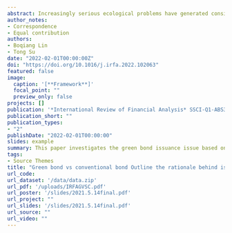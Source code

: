 ```yaml
---
abstract: Increasingly serious ecological problems have generated considerable focus on environmental-friendly green bonds. Although it has been experiencing rapid development, the rationales behind its issuance remained largely unexplored. This paper makes an initial discussion based on China. We analyze the roles of potential factors that might affect issuers to choose between green or conventional bonds, as well as identify the confrontational combinations of the statistically significant determinants. A sample of green and matching conventional corporate bond issuance records since 2016 is studied through the binary choice regressions (Probit and Logit) and fuzzy set qualitative comparative analysis (fs-QCA). The results demonstrate different motives and premises drive firms to choose green or conventional bonds when using debt financing. This choice can be eventually attributed to the financing demand and the preference of issuers. The factors related to bonds' specific characteristics, issuers' financial features, and external ambience conditions might play significant roles in this decision process. Additionally, we summarized three causal paths affecting the green bond issuance choice. Overall, this paper provides a knowledge basis for targeted encouraging green bond issuance, some corresponding implications are also concluded.
author_notes:
- Correspondence
- Equal contribution
authors:
- Boqiang Lin
- Tong Su
date: "2022-02-01T00:00:00Z"
doi: "https://doi.org/10.1016/j.irfa.2022.102063"
featured: false
image:
  caption: '[**Framework**]'
  focal_point: ""
  preview_only: false
projects: []
publication: '*International Review of Financial Analysis* SSCI-Q1-ABS3*'
publication_short: ""
publication_types:
- "2"
publishDate: "2022-02-01T00:00:00"
slides: example
summary: This paper investigates the green bond issuance issue based on the Chinese context. The choices between green and conventional bonds could be attributed to the financing demand and the preference of issuers.The factors related to bonds’ specific characteristics, issuers’ financial features, and external ambience conditions might play significant roles in this decision process.
tags:
- Source Themes
title: "Green bond vs conventional bond Outline the rationale behind issuance choices in China"
url_code: 
url_dataset: '/data/data.zip'
url_pdf: '/uploads/IRFAGVSC.pdf'
url_poster: '/slides/2021.5.14final.pdf'
url_project: ""
url_slides: '/slides/2021.5.14final.pdf'
url_source: ""
url_video: ""
---
```


